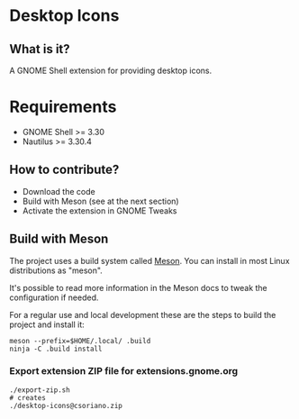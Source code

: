 # Desktop Icons
## What  is it?
A GNOME Shell extension for providing desktop icons.

# Requirements
* GNOME Shell >= 3.30
* Nautilus >= 3.30.4

## How to contribute?
* Download the code
* Build with Meson (see at the next section)
* Activate the extension in GNOME Tweaks

## Build with Meson
The project uses a build system called [Meson](https://mesonbuild.com/). You can install
in most Linux distributions as "meson".

It's possible to read more information in the Meson docs to tweak the configuration if needed.

For a regular use and local development these are the steps to build the
project and install it:
```
meson --prefix=$HOME/.local/ .build
ninja -C .build install
```

### Export extension ZIP file for extensions.gnome.org
```
./export-zip.sh
# creates
./desktop-icons@csoriano.zip
```

